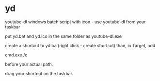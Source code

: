 # yd
youtube-dl windows batch script with icon - use youtube-dl from your taskbar

put yd.bat and yd.ico in the same folder as youtube-dl.exe

create a shortcut to yd.ba (right click - create shortcut) than, in Target, add

cmd.exe /c 

before your actual path.

drag your shortcut on the taskbar.
